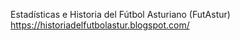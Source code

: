 Estadísticas e Historia del Fútbol Asturiano (FutAstur)
https://historiadelfutbolastur.blogspot.com/
